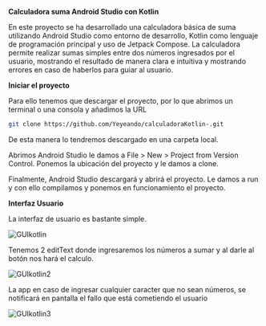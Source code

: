 **Calculadora suma Android Studio con Kotlin**

En este proyecto se ha desarrollado una calculadora básica de suma utilizando Android Studio como entorno de desarrollo, 
Kotlin como lenguaje de programación principal y uso de Jetpack Compose. 
La calculadora permite realizar sumas simples entre dos números ingresados por el usuario, mostrando el resultado de manera clara e intuitiva 
y mostrando errores en caso de haberlos para guiar al usuario.

**Iniciar el proyecto**

Para ello tenemos que descargar el proyecto, por lo que abrimos un terminal o una consola y añadimos la URL

```bash
git clone https://github.com/Yeyeando/calculadoraKotlin-.git
```

De esta manera lo tendremos descargado en una carpeta local.

Abrimos Android Studio le damos a  File > New > Project from Version Control. Ponemos la ubicación del proyecto y le damos a clone.

Finalmente, Android Studio descargará y abrirá el proyecto. Le damos a run y con ello compilamos y ponemos en funcionamiento el proyecto.

**Interfaz Usuario**

La interfaz de usuario es bastante simple.

![GUIkotlin](https://github.com/user-attachments/assets/86ceb057-b387-43ca-a165-274ae980286c)


Tenemos 2 editText donde ingresaremos los números a sumar y al darle al botón nos hará el calculo.


![GUIkotlin2](https://github.com/user-attachments/assets/dece9f84-fe23-48a5-8f37-bf1f5bb88105)


La app en caso de ingresar cualquier caracter que no sean números, se notificará en pantalla el fallo que está cometiendo el usuario


![GUIkotlin3](https://github.com/user-attachments/assets/f17738d4-4857-46d8-bfaf-2b72c650c496)
